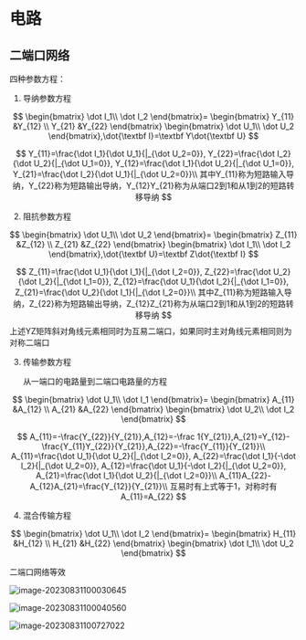 # 电路

## 二端口网络

四种参数方程：

1. 导纳参数方程

$$
\begin{bmatrix}
 \dot I_1\\
\dot I_2
\end{bmatrix}=
\begin{bmatrix}
 Y_{11} &Y_{12} \\
 Y_{21} &Y_{22}
\end{bmatrix}
\begin{bmatrix}
 \dot U_1\\
\dot U_2
\end{bmatrix},\dot{\textbf I}=\textbf Y\dot{\textbf U}
$$

$$
Y_{11}=\frac{\dot I_1}{\dot U_1}{|_{\dot U_2=0}},
Y_{22}=\frac{\dot I_2}{\dot U_2}{|_{\dot U_1=0}},
Y_{12}=\frac{\dot I_1}{\dot U_2}{|_{\dot U_1=0}},
Y_{21}=\frac{\dot I_2}{\dot U_1}{|_{\dot U_2=0}}\\
其中Y_{11}称为短路输入导纳，Y_{22}称为短路输出导纳，Y_{12}Y_{21}称为从端口2到1和从1到2的短路转移导纳
$$

2. 阻抗参数方程

$$
\begin{bmatrix}
 \dot U_1\\
\dot U_2
\end{bmatrix}=
\begin{bmatrix}
 Z_{11} &Z_{12} \\
 Z_{21} &Z_{22}
\end{bmatrix}
\begin{bmatrix}
 \dot I_1\\
\dot I_2
\end{bmatrix},\dot{\textbf U}=\textbf Z\dot{\textbf I}
$$

$$
Z_{11}=\frac{\dot U_1}{\dot I_1}{|_{\dot I_2=0}},
Z_{22}=\frac{\dot U_2}{\dot I_2}{|_{\dot I_1=0}},
Z_{12}=\frac{\dot U_1}{\dot I_2}{|_{\dot I_1=0}},
Z_{21}=\frac{\dot U_2}{\dot I_1}{|_{\dot I_2=0}}\\
其中Z_{11}称为短路输入导纳，Z_{22}称为短路输出导纳，Z_{12}Z_{21}称为从端口2到1和从1到2的短路转移导纳
$$
上述YZ矩阵斜对角线元素相同时为互易二端口，如果同时主对角线元素相同则为对称二端口

3. 传输参数方程

   从一端口的电路量到二端口电路量的方程

$$
\begin{bmatrix}
 \dot U_1\\
\dot I_1
\end{bmatrix}=
\begin{bmatrix}
 A_{11} &A_{12} \\
 A_{21} &A_{22}
\end{bmatrix}
\begin{bmatrix}
 \dot U_2\\
\dot I_2
\end{bmatrix}
$$

$$
A_{11}=-\frac{Y_{22}}{Y_{21}},A_{12}=-\frac 1{Y_{21}},A_{21}=Y_{12}-\frac{Y_{11}Y_{22}}{Y_{21}},A_{22}=-\frac{Y_{11}}{Y_{21}}\\
A_{11}=\frac{\dot U_1}{\dot U_2}{|_{\dot I_2=0}},
A_{22}=\frac{\dot I_1}{-\dot I_2}{|_{\dot U_2=0}},
A_{12}=\frac{\dot U_1}{-\dot I_2}{|_{\dot U_2=0}},
A_{21}=\frac{\dot I_1}{\dot U_2}{|_{\dot I_2=0}}\\
A_{11}A_{22}-A_{12}A_{21}=\frac{Y_{12}}{Y_{21}}\\
互易时有上式等于1，对称时有A_{11}=A_{22}
$$

4. 混合传输方程

$$
\begin{bmatrix}
 \dot U_1\\
\dot I_2
\end{bmatrix}=
\begin{bmatrix}
 H_{11} &H_{12} \\
 H_{21} &H_{22}
\end{bmatrix}
\begin{bmatrix}
 \dot I_1\\
\dot U_2
\end{bmatrix}
$$

二端口网络等效

![image-20230831100030645](C:\Users\Lenovo\AppData\Roaming\Typora\typora-user-images\image-20230831100030645.png)

![image-20230831100040560](C:\Users\Lenovo\AppData\Roaming\Typora\typora-user-images\image-20230831100040560.png)

![image-20230831100727022](C:\Users\Lenovo\AppData\Roaming\Typora\typora-user-images\image-20230831100727022.png)
